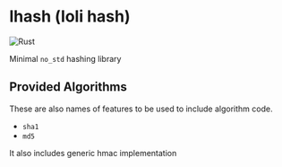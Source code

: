 # lhash (loli hash)

![Rust](https://github.com/DoumanAsh/lotp/workflows/Rust/badge.svg?branch=master)

Minimal `no_std` hashing library

## Provided Algorithms

These are also names of features to be used to include algorithm code.

- `sha1`
- `md5`

It also includes generic hmac implementation
